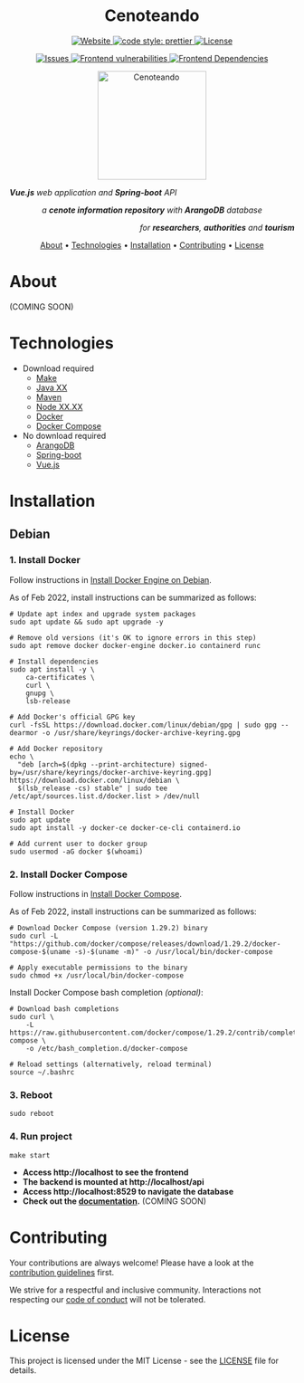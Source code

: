 <h1 align="center">Cenoteando</h1>

<p align="center">
  <a href="https://cenoteando.org">
    <img src="https://img.shields.io/website?url=https%3A%2F%2Fcenoteando.org" alt="Website">
  </a>
  <a href="https://github.com/prettier/prettier">
    <img src="https://img.shields.io/badge/code_style-prettier-ff69b4.svg?" alt="code style: prettier">
  </a>
  <a href="https://github.com/cenoteandoDB/cenoteando/blob/main/LICENSE.md">
    <img src="https://img.shields.io/github/license/cenoteandoDB/cenoteando" alt="License">
  </a>
</p>

<p align="center">
  <a href="https://github.com/cenoteandoDB/cenoteando/issues">
    <img src="https://img.shields.io/github/issues/CenoteandoDB/cenoteando" alt="Issues">
  </a>
  <a href="https://snyk.io/test/github/cenoteandoDB/cenoteando?targetFile=frontend/package.json">
    <img src="https://snyk.io/test/github/cenoteandoDB/cenoteando/badge.svg?targetFile=frontend/package.json" alt="Frontend vulnerabilities">
  </a>
  <a href="https://libraries.io/github/cenoteandoDB/cenoteando">
    <img src="https://img.shields.io/librariesio/github/CenoteandoDB/cenoteando" alt="Frontend Dependencies">
  </a>
</p>
<!-- TODO: Setup CI/CD
<p align="center">
  <a href="">
    <img src="https://img.shields.io/circleci/build/github/cenoteandoDB/cenoteando/main" alt="Build">
  </a>
  <a href="https://hub.docker.com/repository/docker/cenoteandomx/cenoteando">
    <img alt="Docker Build Status" src="https://img.shields.io/docker/cloud/build/cenoteandomx/cenoteando">
  </a>
  <a href="https://codecov.io/gh/cenoteandoDB/cenoteando">
    <img src="https://codecov.io/gh/cenoteandoDB/cenoteando/branch/main/graph/badge.svg?token=YV5CZCAHWT" alt="Code Coverage"/>
  </a>
</p>
-->

<div align="center">
  <img align="center" src="https://cenoteando.org/img/icons/android-chrome-192x192.png" alt="Cenoteando" width="192">
</div>

<p align="left"><i><b>Vue.js</b> web application and <b>Spring-boot</b> API</i></p>
<p align="center"><i>a <b>cenote information repository</b> with <b>ArangoDB</b> database</i></p>
<p align="right"><i>for <b>researchers</b>, <b>authorities</b> and <b>tourism</b></i></p>

<p align="center">
  <a href="#about">About</a> •
  <a href="#technologies">Technologies</a> •
  <a href="#installation">Installation</a> •
  <a href="#contributing">Contributing</a> •
  <a href="#license">License</a>
</p>

# About

<!-- TODO: Screenshot -->

<!-- TODO: About this project -->

(COMING SOON)

# Technologies

<!-- TODO: Make link -->
<!-- TODO: Java version and link -->
<!-- TODO: Node version and link -->
* Download required
  * [Make](https://www.example.com/)
  * [Java XX](https://www.example.com/)
  * [Maven](https://maven.apache.org/download.cgi)
  * [Node XX.XX](https://www.example.com/)
  * [Docker](https://www.docker.com/)
  * [Docker Compose](https://docs.docker.com/compose/)
* No download required
  * [ArangoDB](https://arangodb.com/)
  * [Spring-boot](https://www.arangodb.com/docs/stable/foxx.html)
  * [Vue.js](https://vuejs.org/)

# Installation

## Debian

### 1. Install Docker

Follow instructions in [Install Docker Engine on Debian](https://docs.docker.com/engine/install/debian/).

As of Feb 2022, install instructions can be summarized as follows:

```
# Update apt index and upgrade system packages
sudo apt update && sudo apt upgrade -y

# Remove old versions (it's OK to ignore errors in this step)
sudo apt remove docker docker-engine docker.io containerd runc

# Install dependencies
sudo apt install -y \
    ca-certificates \
    curl \
    gnupg \
    lsb-release

# Add Docker's official GPG key
curl -fsSL https://download.docker.com/linux/debian/gpg | sudo gpg --dearmor -o /usr/share/keyrings/docker-archive-keyring.gpg

# Add Docker repository
echo \
  "deb [arch=$(dpkg --print-architecture) signed-by=/usr/share/keyrings/docker-archive-keyring.gpg] https://download.docker.com/linux/debian \
  $(lsb_release -cs) stable" | sudo tee /etc/apt/sources.list.d/docker.list > /dev/null

# Install Docker
sudo apt update
sudo apt install -y docker-ce docker-ce-cli containerd.io

# Add current user to docker group
sudo usermod -aG docker $(whoami)
```

### 2. Install Docker Compose
Follow instructions in [Install Docker Compose](https://docs.docker.com/compose/install/).

As of Feb 2022, install instructions can be summarized as follows:

```
# Download Docker Compose (version 1.29.2) binary
sudo curl -L "https://github.com/docker/compose/releases/download/1.29.2/docker-compose-$(uname -s)-$(uname -m)" -o /usr/local/bin/docker-compose

# Apply executable permissions to the binary
sudo chmod +x /usr/local/bin/docker-compose
```

Install Docker Compose bash completion _(optional)_:
```
# Download bash completions
sudo curl \
    -L https://raw.githubusercontent.com/docker/compose/1.29.2/contrib/completion/bash/docker-compose \
    -o /etc/bash_completion.d/docker-compose

# Reload settings (alternatively, reload terminal)
source ~/.bashrc
```

### 3. Reboot
```
sudo reboot
```

### 4. Run project
```
make start
```

<!-- TODO: Create documentation page -->
* **Access http://localhost to see the frontend**
* **The backend is mounted at http://localhost/api**
* **Access http://localhost:8529 to navigate the database**
* **Check out the [documentation](https://example.com).** (COMING SOON)

# Contributing

Your contributions are always welcome! Please have a look at the [contribution guidelines](https://github.com/cenoteandoDB/cenoteando/blob/main/CONTRIBUTING.md) first.

We strive for a respectful and inclusive community. Interactions not respecting our [code of conduct](https://github.com/cenoteandoDB/cenoteando/blob/main/CODE_OF_CONDUCT.md) will not be tolerated.

# License

This project is licensed under the MIT License - see the [LICENSE](https://github.com/cenoteandoDB/cenoteando/blob/main/LICENSE.md) file for details.
